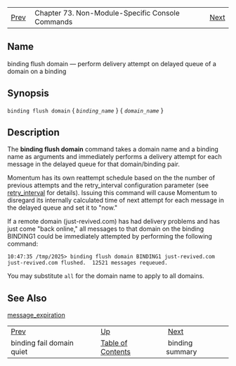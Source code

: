 |     |     |     |
| --- | --- | --- |
| [Prev](console_commands.binding_fail_domain_quiet)  | Chapter 73. Non-Module-Specific Console Commands |  [Next](console_commands.binding_summary) |

<a name="console_commands.binding_flush_domain"></a>
## Name

binding flush domain — perform delivery attempt on delayed queue of a domain on a binding

## Synopsis

`binding flush domain` { *`binding_name`* } { *`domain_name`* }

<a name="idp14388448"></a>
## Description

The **binding flush domain**              command takes a domain name and a binding name as arguments and immediately performs a delivery attempt for each message in the delayed queue for that domain/binding pair.

Momentum has its own reattempt schedule based on the the number of previous attempts and the retry_interval configuration parameter (see [retry_interval](conf.ref.retry_interval "retry_interval") for details). Issuing this command will cause Momentum to disregard its internally calculated time of next attempt for each message in the delayed queue and set it to "now."

If a remote domain (just-revived.com) has had delivery problems and has just come "back online," all messages to that domain on the binding BINDING1 could be immediately attempted by performing the following command:

```
10:47:35 /tmp/2025> binding flush domain BINDING1 just-revived.com
just-revived.com flushed.  12521 messages requeued.
```

You may substitute `all` for the domain name to apply to all domains.

<a name="idp14394240"></a>
## See Also

[message_expiration](conf.ref.message_expiration "message_expiration")

|     |     |     |
| --- | --- | --- |
| [Prev](console_commands.binding_fail_domain_quiet)  | [Up](console.cmds.ref) |  [Next](console_commands.binding_summary) |
| binding fail domain quiet  | [Table of Contents](index) |  binding summary |

